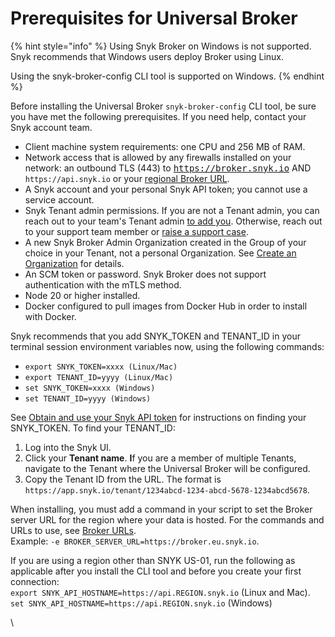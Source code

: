 # Prerequisites for Universal Broker

{% hint style="info" %}
Using Snyk Broker on Windows is not supported. Snyk recommends that Windows users deploy Broker using Linux.

Using the snyk-broker-config CLI tool is supported on Windows.
{% endhint %}

Before installing the Universal Broker `snyk-broker-config` CLI tool, be sure you have met the following prerequisites. If you need help, contact your Snyk account team.

* Client machine system requirements: one CPU and 256 MB of RAM.
* Network access that is allowed by any firewalls installed on your network: an outbound TLS (443) to <kbd>https://broker.snyk.io</kbd> AND `https://api.snyk.io` or your [regional Broker URL](../../../working-with-snyk/regional-hosting-and-data-residency.md#broker-server-urls).
* A Snyk account and your personal Snyk API token; you cannot use a service account.
* Snyk Tenant admin permissions. If you are not a Tenant admin, you can reach out to your team's Tenant admin [to add you](../../../snyk-admin/tenant-groups-and-organizations/tenant/manage-users-in-a-tenant.md). Otherwise, reach out to your support team member or [raise a support case](https://support.snyk.io/s/).
* A new Snyk Broker Admin Organization created in the Group of your choice in your Tenant, not a personal Organization. See [Create an Organization](../../../snyk-admin/groups-and-organizations/organizations/create-and-delete-organizations.md#create-an-organization) for details.
* An SCM token or password. Snyk Broker does not support authentication with the mTLS method.
* Node 20 or higher installed.
* Docker configured to pull images from Docker Hub in order to install with Docker.

Snyk recommends that you add SNYK\_TOKEN and TENANT\_ID in your terminal session environment variables now, using the following commands:

* `export SNYK_TOKEN=xxxx (Linux/Mac)`
* `export TENANT_ID=yyyy (Linux/Mac)`
* `set SNYK_TOKEN=xxxx (Windows)`
* `set TENANT_ID=yyyy (Windows)`

See [Obtain and use your Snyk API token](../../../getting-started/#obtain-and-use-your-snyk-api-token) for instructions on finding your SNYK\_TOKEN.  To find your TENANT\_ID:

1. Log into the Snyk UI.
2. Click your **Tenant name**. **I**f you are a member of multiple Tenants, navigate to the Tenant where the Universal Broker will be configured.
3. Copy the Tenant ID from the URL. The format is `https://app.snyk.io/tenant/1234abcd-1234-abcd-5678-1234abcd5678`.

When installing, you must add a command in your script to set the Broker server URL for the region where your data is hosted. For the commands and URLs to use, see [Broker URLs](../../../working-with-snyk/regional-hosting-and-data-residency.md#broker-server-urls).\
Example:  `-e BROKER_SERVER_URL=https://broker.eu.snyk.io`.

If you are using a region other than SNYK US-01, run the following as applicable after you install the CLI tool and before you create your first connection:\
`export SNYK_API_HOSTNAME=https://api.REGION.snyk.io` (Linux and Mac).\
`set SNYK_API_HOSTNAME=https://api.REGION.snyk.io` (Windows)

\

